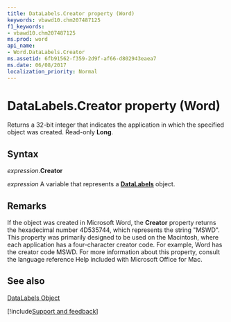 ```yaml
---
title: DataLabels.Creator property (Word)
keywords: vbawd10.chm207487125
f1_keywords:
- vbawd10.chm207487125
ms.prod: word
api_name:
- Word.DataLabels.Creator
ms.assetid: 6fb91562-f359-2d9f-af66-d802943eaea7
ms.date: 06/08/2017
localization_priority: Normal
---
```



# DataLabels.Creator property (Word)

Returns a 32-bit integer that indicates the application in which the specified object was created. Read-only  **Long**.


## Syntax

_expression_.**Creator**

_expression_ A variable that represents a **[DataLabels](Word.DataLabels.md)** object.


## Remarks

If the object was created in Microsoft Word, the  **Creator** property returns the hexadecimal number 4D535744, which represents the string "MSWD". This property was primarily designed to be used on the Macintosh, where each application has a four-character creator code. For example, Word has the creator code MSWD. For more information about this property, consult the language reference Help included with Microsoft Office for Mac.


## See also


[DataLabels Object](Word.DataLabels.md)

[!include[Support and feedback](~/includes/feedback-boilerplate.md)]